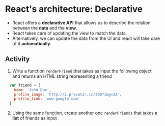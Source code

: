 # React's architecture: Declarative

* React offers a **declarative API** that allows us to describe the relation between the **data** and the **view**.
* React takes care of updating the view to match the data.
* Alternatively, we can update the data from the UI and react will take care of it **automatically**.

## Activity

1. Write a function `renderFriend` that takes as input the following object and returns an HTML string representing a friend

  ```javascript
    var friend = {
      name: 'John Doe',
      profile_image: 'http://i.pravatar.cc/300?img=33',
      profile_link: 'www.google.com'
    }
  ```

2. Using the same function, create another one `renderFriends` that takes a **list** of friends as input
